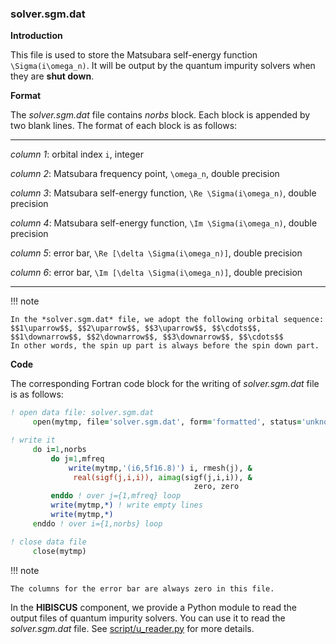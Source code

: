 ### solver.sgm.dat

**Introduction**

This file is used to store the Matsubara self-energy function ``\Sigma(i\omega_n)``. It will be output by the quantum impurity solvers when they are **shut down**.

**Format**

The *solver.sgm.dat* file contains *norbs* block. Each block is appended by two blank lines. The format of each block is as follows:

---

*column 1*: orbital index ``i``, integer

*column 2*: Matsubara frequency point, ``\omega_n``, double precision

*column 3*: Matsubara self-energy function, ``\Re \Sigma(i\omega_n)``, double precision

*column 4*: Matsubara self-energy function, ``\Im \Sigma(i\omega_n)``, double precision

*column 5*: error bar, ``\Re [\delta \Sigma(i\omega_n)]``, double precision

*column 6*: error bar, ``\Im [\delta \Sigma(i\omega_n)]``, double precision

---

!!! note

    In the *solver.sgm.dat* file, we adopt the following orbital sequence:
    $$1\uparrow$$, $$2\uparrow$$, $$3\uparrow$$, $$\cdots$$, $$1\downarrow$$, $$2\downarrow$$, $$3\downarrow$$, $$\cdots$$
    In other words, the spin up part is always before the spin down part.

**Code**

The corresponding Fortran code block for the writing of *solver.sgm.dat* file is as follows:

```fortran
! open data file: solver.sgm.dat
     open(mytmp, file='solver.sgm.dat', form='formatted', status='unknown')

! write it
     do i=1,norbs
         do j=1,mfreq
             write(mytmp,'(i6,5f16.8)') i, rmesh(j), &
              real(sigf(j,i,i)), aimag(sigf(j,i,i)), &
                                         zero, zero
         enddo ! over j={1,mfreq} loop
         write(mytmp,*) ! write empty lines
         write(mytmp,*)
     enddo ! over i={1,norbs} loop

! close data file
     close(mytmp)
```

!!! note

    The columns for the error bar are always zero in this file.

In the **HIBISCUS** component, we provide a Python module to read the output files of quantum impurity solvers. You can use it to read the *solver.sgm.dat* file. See [script/u_reader.py](../ch07/reader.md) for more details.